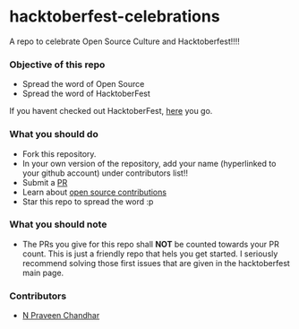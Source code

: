 # hacktoberfest-celebrations

A repo to celebrate Open Source Culture and Hacktoberfest!!!!

### Objective of this repo

- Spread the word of Open Source
- Spread the word of HacktoberFest

If you havent checked out HacktoberFest, [here](https://hacktoberfest.digitalocean.com) you go.

### What you should do

- Fork this repository.
- In your own version of the repository, add your name (hyperlinked to your github account) under contributors list!!
- Submit a [PR](https://help.github.com/en/articles/about-pull-requests)
- Learn about [open source contributions](https://opensource.guide/how-to-contribute)
- Star this repo to spread the word :p

### What you should note

- The PRs you give for this repo shall **NOT** be counted towards your PR count. This is just a friendly repo that hels you get started. I seriously recommend solving those first issues that are given in the hacktoberfest main page.

### Contributors

- [N Praveen Chandhar](https://github.com/gigatesseract)
